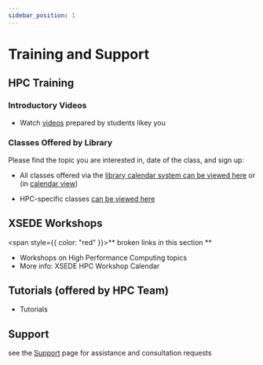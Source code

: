 ```yaml
---
sidebar_position: 1
---
```


# Training and Support

## HPC Training

### Introductory Videos
- Watch  [videos](https://www.youtube.com/watch?v=0pP_TeKH1MI&list=PL5l6Qz3Xhfi9Jn9-iMKJisYsSW5tRzPSd&t=3s) prepared by students likey you

### Classes Offered by Library

Please find the topic you are interested in, date of the class, and sign up:
- All classes offered via the [library calendar system can be viewed here](http://nyu.libcal.com/calendar/classes/?cid=1564&t=d&d=0000-00-00&cal=1564) or (in [calendar view](https://nyu.libcal.com/))

- HPC-specific classes [can be viewed here](https://nyu.libcal.com/calendar?cid=1564&t=d&d=0000-00-00&cal=1564&ct=6016)

## XSEDE Workshops

<span style={{ color: "red" }}>** broken links in this section **</span>

- Workshops on High Performance Computing topics
- More info: XSEDE HPC Workshop Calendar


## Tutorials (offered by HPC Team)

- Tutorials

## Support

see the [Support](./support.md) page for assistance and consultation requests

